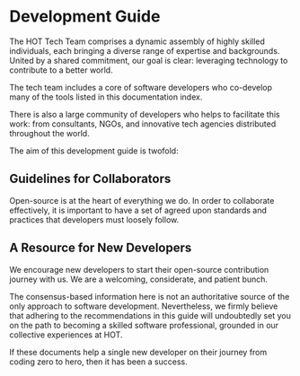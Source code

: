 # Development Guide

The HOT Tech Team comprises a dynamic assembly of highly skilled
individuals, each bringing a diverse range of expertise and
backgrounds. United by a shared commitment, our goal is clear:
leveraging technology to contribute to a better world.

The tech team includes a core of software developers who co-develop
many of the tools listed in this documentation index.

There is also a large community of developers who helps to facilitate
this work: from consultants, NGOs, and innovative tech agencies
distributed throughout the world.

The aim of this development guide is twofold:

## Guidelines for Collaborators

Open-source is at the heart of everything we do. In order to collaborate
effectively, it is important to have a set of agreed upon standards and
practices that developers must loosely follow.

## A Resource for New Developers

We encourage new developers to start their open-source contribution
journey with us. We are a welcoming, considerate, and patient bunch.

The consensus-based information here is not an authoritative source
of the only approach to software development.
Nevertheless, we firmly believe that adhering to the recommendations
in this guide will undoubtedly set you on the path to becoming a skilled
software professional, grounded in our collective experiences at HOT.

If these documents help a single new developer on their journey
from coding zero to hero, then it has been a success.
